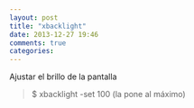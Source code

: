 ```yaml
---
layout: post
title: "xbacklight"
date: 2013-12-27 19:46
comments: true
categories: 
---
```

Ajustar el brillo de la pantalla

>$ xbacklight -set 100  (la pone al máximo)

